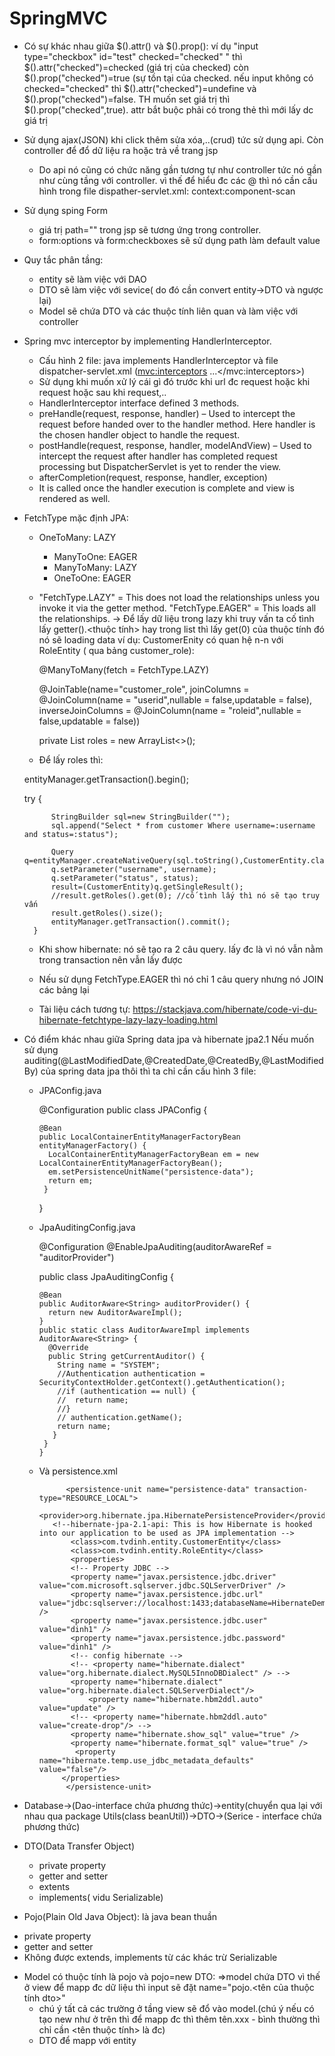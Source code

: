 # SpringMVC

+ Có sự khác nhau giữa $().attr() và $().prop(): ví dụ "input type="checkbox" id="test" checked="checked" " thì $().attr("checked")=checked (giá trị của checked) còn $().prop("checked")=true (sự tồn tại của checked. nếu input không có checked="checked" thì $().attr("checked")=undefine và $().prop("checked")=false. TH muốn set giá trị thì $().prop("checked",true). attr bắt buộc phải có trong thẻ thì mới lấy dc giá trị


+ Sử dụng ajax(JSON) khi click thêm sửa xóa,..(crud) tức sử dụng api. Còn controller để đổ dữ liệu ra hoặc trả về trang jsp
	- Do api nó cũng có chức năng gần tương tự như controller tức nó gần như cùng tầng với controller. vì thế để hiểu đc các @ thì nó cần cấu hình trong file dispather-servlet.xml: context:component-scan

+ Sử dụng sping Form
	- giá trị path="" trong jsp sẽ tương ứng trong controller.
	- form:options và form:checkboxes sẽ sử dụng path làm default value 
	
+ Quy tắc phân tầng:
	- entity sẽ làm việc với DAO
	- DTO sẽ làm việc với sevice( do đó cần convert entity->DTO và ngược lại)
	- Model sẽ chứa DTO và các thuộc tính liên quan và làm việc với controller
	
+ Spring mvc interceptor by implementing HandlerInterceptor. 
	- Cấu hình 2 file: java implements HandlerInterceptor và file dispatcher-servlet.xml (<mvc:interceptors> ...</mvc:interceptors>)
	- Sử dụng khi muốn xử lý cái gì đó trước khi url đc request hoặc khi request hoặc sau khi request,..
	- HandlerInterceptor interface defined 3 methods.
	- preHandle(request, response, handler) – Used to intercept the request before handed over to the handler method. Here handler is the chosen handler object to handle the request.
	- postHandle(request, response, handler, modelAndView) – Used to intercept the request after handler has completed request processing but DispatcherServlet is yet to render the view.
	- afterCompletion(request, response, handler, exception)
	- It is called once the handler execution is complete and view is rendered as well.
	
+ FetchType mặc định JPA:

  - OneToMany: LAZY
	- ManyToOne: EAGER
	- ManyToMany: LAZY
	- OneToOne: EAGER
  
  - "FetchType.LAZY" = This does not load the relationships unless you invoke it via the getter method. "FetchType.EAGER" = This loads all the relationships.
  -> Để lấy dữ liệu trong lazy khi truy vấn ta cố tình lấy getter().<thuộc tính> hay trong list thì lấy get(0) của thuộc tính đó nó sẽ loading data 
  ví dụ: CustomerEnity có quan hệ n-n với RoleEntity ( qua bảng customer_role): 
   
    @ManyToMany(fetch = FetchType.LAZY)
    
    @JoinTable(name="customer_role", joinColumns = @JoinColumn(name = "userid",nullable = false,updatable = false),
    inverseJoinColumns = @JoinColumn(name = "roleid",nullable = false,updatable = false))
    
    private List<RoleEntity> roles = new ArrayList<>();
  
  - Để lấy roles thì:
  
   entityManager.getTransaction().begin();
  
    try {
    
			StringBuilder sql=new StringBuilder("");
			sql.append("Select * from customer Where username=:username and status=:status");
			
			Query q=entityManager.createNativeQuery(sql.toString(),CustomerEntity.class);
			q.setParameter("username", username);
			q.setParameter("status", status);
			result=(CustomerEntity)q.getSingleResult();
			//result.getRoles().get(0); //cố tình lấy thì nó sẽ tạo truy vấn
			result.getRoles().size();
			entityManager.getTransaction().commit();
		} 

  - Khi show hibernate: nó sẽ tạo ra 2 câu query. lấy đc là  vì nó vẫn nằm trong transaction nên vẫn lấy được
  
  - Nếu sử dụng FetchType.EAGER thì nó chỉ 1 câu query nhưng nó JOIN các bảng lại
  
  - Tài liệu cách tương tự: https://stackjava.com/hibernate/code-vi-du-hibernate-fetchtype-lazy-lazy-loading.html 

+ Có điểm khác nhau giữa Spring data jpa và hibernate jpa2.1
  Nếu muốn sử dụng auditing(@LastModifiedDate,@CreatedDate,@CreatedBy,@LastModifiedBy) của spring data jpa thôi thì ta chỉ cần cấu hình 3 file:
  - JPAConfig.java
  
      @Configuration
      public class JPAConfig {
      
        @Bean
        public LocalContainerEntityManagerFactoryBean entityManagerFactory() {
          LocalContainerEntityManagerFactoryBean em = new LocalContainerEntityManagerFactoryBean();
          em.setPersistenceUnitName("persistence-data");
          return em;
         }
      }
      
  - JpaAuditingConfig.java
  
      @Configuration
      @EnableJpaAuditing(auditorAwareRef = "auditorProvider")
      
      public class JpaAuditingConfig {
    
        @Bean
        public AuditorAware<String> auditorProvider() {
          return new AuditorAwareImpl();
        }
        public static class AuditorAwareImpl implements AuditorAware<String> {
          @Override
          public String getCurrentAuditor() {
            String name = "SYSTEM";
            //Authentication authentication = SecurityContextHolder.getContext().getAuthentication();
            //if (authentication == null) {
            //	return name;
            //}
            // authentication.getName();
            return name;
           }
         }
        }
   - Và persistence.xml
   
      <?xml version="1.0" encoding="UTF-8"?>
      <persistence xmlns="http://xmlns.jcp.org/xml/ns/persistence"
        xmlns:xsi="http://www.w3.org/2001/XMLSchema-instance"
        xsi:schemaLocation="http://xmlns.jcp.org/xml/ns/persistence
                   http://xmlns.jcp.org/xml/ns/persistence/persistence_2_1.xsd" version="2.1">
                   
               <persistence-unit name="persistence-data" transaction-type="RESOURCE_LOCAL">	
            <provider>org.hibernate.jpa.HibernatePersistenceProvider</provider>
            <!--hibernate-jpa-2.1-api: This is how Hibernate is hooked into our application to be used as JPA implementation -->
                <class>com.tvdinh.entity.CustomerEntity</class>
                <class>com.tvdinh.entity.RoleEntity</class>
                <properties>
                <!-- Property JDBC -->
                <property name="javax.persistence.jdbc.driver" value="com.microsoft.sqlserver.jdbc.SQLServerDriver" />
                <property name="javax.persistence.jdbc.url" value="jdbc:sqlserver://localhost:1433;databaseName=HibernateDemo;integratedSecurity=true" />
                <property name="javax.persistence.jdbc.user" value="dinh1" />
                <property name="javax.persistence.jdbc.password" value="dinh1" />
                <!-- config hibernate -->
                <!-- <property name="hibernate.dialect" value="org.hibernate.dialect.MySQL5InnoDBDialect" /> -->
                <property name="hibernate.dialect" value="org.hibernate.dialect.SQLServerDialect"/>
                    <property name="hibernate.hbm2ddl.auto" value="update" />
                <!-- <property name="hibernate.hbm2ddl.auto" value="create-drop"/> -->
                <property name="hibernate.show_sql" value="true" />
                <property name="hibernate.format_sql" value="true" />
                 <property name="hibernate.temp.use_jdbc_metadata_defaults" value="false"/>
              </properties>
               </persistence-unit>
      </persistence> 



+ Database->(Dao-interface chứa phương thức)->entity(chuyển qua lại với nhau qua package Utils(class beanUtil))->DTO->(Serice - interface chứa phương thức)

+ DTO(Data Transfer Object)
  - private property
  - getter and setter
  - extents
  - implements( vidu Serializable)
  
 + Pojo(Plain Old Java Object): là java bean thuần
  - private property
  - getter and setter
  - Không được extends, implements từ các khác trừ Serializable
  
+ Model có thuộc tính là pojo và pojo=new DTO: =>model chứa DTO vì thế ở view để mapp đc dữ liệu thì input sẽ đặt name="pojo.<tên của thuộc tính dto>" 
  - chú ý tất cả các trường ở tầng view sẽ đổ vào model.(chú ý nếu có tạo new như ở trên thì để mapp đc thì thêm tên.xxx - bình thường thì chỉ cần <tên thuộc tính> là đc)
  - DTO để mapp với entity
